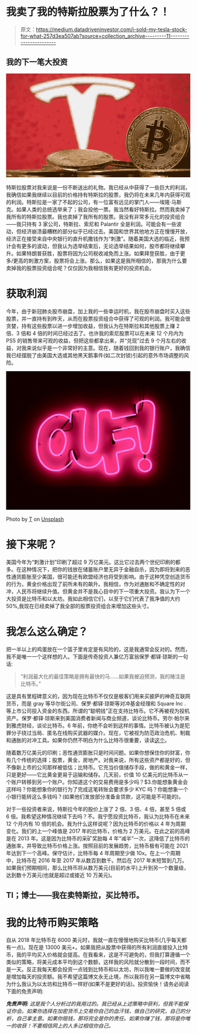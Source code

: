 # 我卖了我的特斯拉股票为了什么？！

> 原文：<https://medium.datadriveninvestor.com/i-sold-my-tesla-stock-for-what-257d3ea507ab?source=collection_archive---------11----------------------->

## 我的下一笔大投资

![](img/f3870a42ffc9188ce8c49e03e13181eb.png)

特斯拉股票对我来说是一份不断送出的礼物。我已经从中获得了一些巨大的利润，我确信如果我继续以目前的价格持有特斯拉的股票，我仍将在未来几年内获得可观的利润。特斯拉是一家了不起的公司，有一位富有远见的掌门人——埃隆·马斯克。如果人类的总统选举来了；我会投他一票。我当然看好特斯拉。然而我卖掉了我所有的特斯拉股票。我也卖掉了我所有的股票。我没有非常多元化的投资组合——我只持有 3 家公司，特斯拉、索尼和 Palantir 全是利润。可能会有一些波动，但经济崩溃最糟糕的部分似乎已经过去。美国和世界其他地方正在慢慢开放，经济正在接受来自中央银行的直升机撒钱作为“刺激”。随着美国大选的临近，我预计会有更多的波动，但我认为选举结束后，无论选举结果如何，股市都将继续攀升。如果特朗普获胜，股票将因为公司税收减免而上涨。如果拜登获胜，由于更多/更高的刺激方案，股票将会上涨。那么，如果这是我所相信的，那我为什么要卖掉我的股票投资组合呢？仅仅因为我相信我有更好的投资机会。

# 获取利润

今年，由于新冠肺炎股市崩盘，加上我的一些幸运时机，我在股市崩盘时买入这些股票，并一直持有到昨天，从而在股票投资组合中获得了可观的利润。我可能会很贪婪，持有这些股票以进一步增加收益，但我认为在特斯拉和其他股票上赚 2 倍、3 倍和 4 倍的时间已经过去了。也许我的索尼股票可以在未来 12 个月内为 PS5 的销售带来可观的收益，但把这些都拿出来，并“兑现”过去 9 个月左右的收益，对我来说似乎是一个非常好的主意。现在，随着钱回到我的银行账户，我确信我已经摆脱了由美国大选或其他黑天鹅事件(如二次封锁)引起的意外市场调整的风险。

![](img/619eadc1114ef66b4549c08d10db5eee.png)

Photo by [T](https://unsplash.com/@titouanc?utm_source=medium&utm_medium=referral) on [Unsplash](https://unsplash.com?utm_source=medium&utm_medium=referral)

# 接下来呢？

美国今年为“刺激计划”印刷了超过 9 万亿美元。这比它过去两个世纪印刷的都多。在这种情况下，把你的钱放在储蓄账户里无异于金融自杀，因为即将到来的恶性通货膨胀至少美国，很可能还有欧盟经济也将受到影响。由于这种凭空创造货币的行为，黄金价格出现了前所未有的飙升。我相信，作为对通胀和不确定性的对冲，人民币将继续升值。但黄金并不是我心目中的下一项重大投资。我认为下一个大投资是比特币和以太坊。我如此相信它们，以至于它们代表了我净值的大约 50%,我现在已经卖掉了我全部的股票投资组合来增加这些头寸。

# 我怎么这么确定？

把一半以上的鸡蛋放在一个篮子里肯定是有风险的，这是我通常会反对的。然而，我不是唯一一个这样想的人。下面是传奇投资人兼亿万富翁保罗·都铎·琼斯的一句话:

> “利润最大化的最佳策略是拥有最快的马……如果我被迫预测，我的赌注是比特币。”

这是具有里程碑意义的，因为现在比特币不仅仅是极客们用来买披萨的神奇互联网货币，而是 gray 等华尔街公司、保罗·都铎·琼斯等对冲基金经理和 Square Inc .等上市公司投入资金的东西。所谓的“聪明钱”正在支持比特币。它不再被视为投机资产。保罗·都铎·琼斯来到美国消费者新闻与商业频道，谈论比特币。劳尔·帕尔来到雅虎财经，谈论比特币。6 年前，你绝不会听到这样的事情。比特币被认为是犯罪分子绕过当局、匿名在线购买武器的媒介。现在，它被视为防范政治危机、制裁和通胀的对冲工具。如果你仍然不明白为什么比特币很重要，读读[这个](https://medium.com/@angadsingh_40633/how-the-us-gov-proves-a-need-for-bitcoin-4a92cf9be0f1)。

随着数万亿美元的印刷；恶性通货膨胀只是时间问题。如果你想保住你的财富，你有几个传统的选择；股票，黄金，房地产。对我来说，所有这些资产都是好的，但不像新上市的公司那样被低估；比特币。它充当价值储存手段，做的和黄金一样，只是更好——它比黄金更易于运输和储存。几天前，价值 10 亿美元的比特币从一个账户转移到另一个账户。你知道这个的交易费用是多少吗？$3.你能想象黄金会这样吗？你能想象你的银行为了完成这笔转账会要求多少 KYC 吗？你能想象一个小银行能转这么多钱吗？(如果他们发放部分准备金贷款，这可能是不可能的)。

对于一些投资者来说，特斯拉今年的股价上涨了 2 倍、3 倍、4 倍，甚至 5 倍或 6 倍。我希望这种情况继续下去吗？不。我宁愿投资比特币，我认为比特币在未来 12 个月内有 10 倍的机会。我为什么这样说呢？因为比特币的价格以 4 年为周期变化。我们的上一个峰值是 2017 年的比特币，价格为 2 万美元。在此之前的高峰是在 2013 年。这是因为比特币的采矿奖励每 4 年“减半”一次，这降低了比特币的通胀率，并导致比特币价格上涨。按照目前的发展趋势，比特币极有可能在 2021 年达到下一个高峰。保守估计，比特币每 4 年周期至少做 10x。在上一个周期中，比特币在 2016 年至 2017 年从数百到数千。然后在 2017 年末短暂到几万。如果我们预期相同，那么比特币将从数万美元(目前的水平)上升到另一个数量级，达到数十万美元(也就是超过或接近 10 万美元)。

## **Tl；博士——我在卖特斯拉，买比特币。**

# 我的比特币购买策略

自从 2018 年比特币在 6000 美元时，我就一直在慢慢地购买比特币(几乎每天都有一点)。现在是 13000 美元+。如果我把从股票中获得的所有利润直接投入比特币，我的平均买入价格就会提高。在我看来，这是不可避免的，但我打算遵循一个类似的策略，将美元成本平均到这个数额，这样我的风险就分散到一段时间，而不是一天。反正我每天都会投资一点钱到比特币和以太坊，所以我唯一要做的改变就是增加每天的投资额。我不希望这篇博文永无止境，所以我将在另一篇博文中省略为什么我认为以太坊和比特币一样好(如果不是更好的话)。投资愉快！请务必阅读下面的免责声明:

***免责声明:*** *这是我个人分析过的我用过的。我已经从上述策略中获利，但我不能保证你会。如果你选择在加密货币上交易你自己的血汗钱，做自己的研究，自己的分析，自己拿主意。如果你赔钱，那将完全是你的责任。如果你赚了钱，那将是你唯一的收获！不要相信网上的人多过相信你自己。*